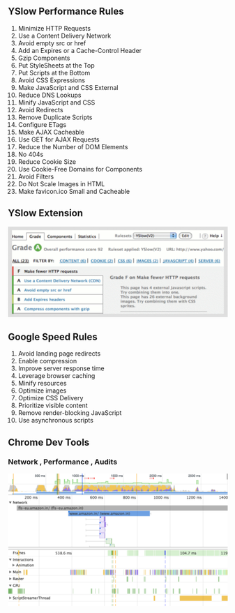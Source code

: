 ## **YSlow Performance Rules**

1. Minimize HTTP Requests
2. Use a Content Delivery Network
3. Avoid empty src or href
4. Add an Expires or a Cache-Control Header
5. Gzip Components
6. Put StyleSheets at the Top
7. Put Scripts at the Bottom
8. Avoid CSS Expressions
9. Make JavaScript and CSS External
10. Reduce DNS Lookups
11. Minify JavaScript and CSS
12. Avoid Redirects
13. Remove Duplicate Scripts
14. Configure ETags
15. Make AJAX Cacheable
16. Use GET for AJAX Requests
17. Reduce the Number of DOM Elements
18. No 404s
19. Reduce Cookie Size
20. Use Cookie-Free Domains for Components
21. Avoid Filters
22. Do Not Scale Images in HTML
23. Make favicon.ico Small and Cacheable

## **YSlow Extension**

![YSlow](assets/yslow.png)


## **Google Speed Rules**

1. Avoid landing page redirects
2. Enable compression
3. Improve server response time
4. Leverage browser caching
5. Minify resources
6. Optimize images
7. Optimize CSS Delivery
8. Prioritize visible content
9. Remove render-blocking JavaScript
10. Use asynchronous scripts


## **Chrome Dev Tools**

### **Network , Performance , Audits**

![Chrome Dev Tools](assets/chromeDev.png)
 